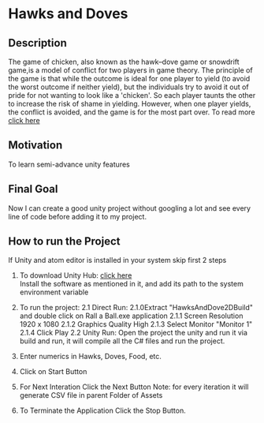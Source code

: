 # Hawks and Doves

## Description
The game of chicken, also known as the hawk–dove game or snowdrift game,is a model of conflict for two players in game theory. The principle of the game is that while the outcome is ideal for one player to yield (to avoid the worst outcome if neither yield), but the individuals try to avoid it out of pride for not wanting to look like a 'chicken'. So each player taunts the other to increase the risk of shame in yielding. However, when one player yields, the conflict is avoided, and the game is for the most part over.
To read more [click here](https://en.wikipedia.org/wiki/Chicken_(game))

## Motivation
To learn semi-advance unity features


## Final Goal
Now I can create a good unity project without googling a lot and see every line of code before adding it to my project.

## How to run the Project
If Unity and atom editor is installed in your system skip first 2 steps

1.	To download Unity Hub: [click here](https://unity3d.com/get-unity/download)  
	Install the software as mentioned in it, and add its path to the system environment variable

2. To run the project:
2.1 Direct Run:
	2.1.0Extract "HawksAndDove2DBuild" and double click on Rall a Ball.exe application
  2.1.1 Screen Resolution 1920 x 1080
	2.1.2 Graphics Quality High
	2.1.3 Select Monitor "Monitor 1"
	2.1.4 Click Play
2.2 Unity Run:
	Open the project the unity and run it via build and run, it will compile all the C# files and run the project.

3. Enter numerics in Hawks, Doves, Food, etc.
4. Click on Start Button
5. For Next Interation Click the Next Button
Note: for every iteration it will generate CSV file in parent Folder of Assets
6. To Terminate the Application Click the Stop Button.
